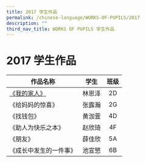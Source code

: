 ```yaml
---
title: 2017 学生作品
permalink: /chinese-language/WORKS-OF-PUPILS/2017
description: ""
third_nav_title: WORKS OF PUPILS 学生作品
---
```

2017 学生作品
=========

| 作品名称               |  学生  | 班级 |
|------------------------|:------:|:----:|
|  [《我的家人》](/files/Jwps%20learning%20experience/Mother%20Tongue/Chinese/Works%20of%20pupils/2017/我的家人.pdf)          | 林恩泽 |  2D  |
| 《给妈妈的惊喜》       | 张露瀚 |  2G  |
| 《找钱包》             | 黄泇萓 |  4D  |
| 《助人为快乐之本》     | 赵欣琦 |  4F  |
| 《朋友》               | 薛佳欣 |  5A  |
| 《成长中发生的一件事》 | 池宣慜 |  6B  |